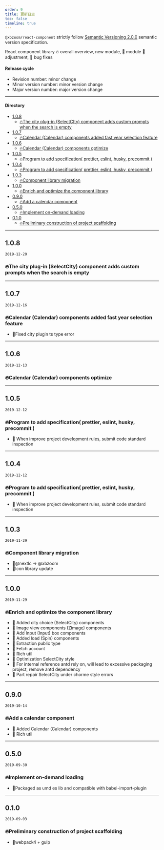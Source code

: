 ```yaml
---
order: 9
title: 更新日志
toc: false
timeline: true
---
```


`@xbzoom/react-component` strictly follow [Semantic Versioning 2.0.0](http://semver.org/lang/zh-CN/) semantic version specification.

React component library 🔥 overall overview, new module, 💄 module 🌟 adjustment, 🐞 bug fixes

#### Release cycle

* Revision number: minor change
* Minor version number: minor version change
* Major version number: major version change

---

#### Directory
- [1.0.8](#108)
  - [🔥The city plug-in (SelectCIty) component adds custom prompts when the search is empty](#%f0%9f%94%a5the-city-plug-in-selectcity-component-adds-custom-prompts-when-the-search-is-empty)
- [1.0.7](#107)
  - [🔥Calendar (Calendar) components added fast year selection feature](#%f0%9f%94%a5calendar-calendar-components-added-fast-year-selection-feature)
- [1.0.6](#106)
  - [🔥Calendar (Calendar) components optimize](#%f0%9f%94%a5calendar-calendar-components-optimize)
- [1.0.5](#105)
  - [🔥Program to add specification( prettier, eslint, husky, precommit )](#%f0%9f%94%a5program-to-add-specification-prettier-eslint-husky-precommit)
- [1.0.4](#104)
  - [🔥Program to add specification( prettier, eslint, husky, precommit )](#%f0%9f%94%a5program-to-add-specification-prettier-eslint-husky-precommit--1)
- [1.0.3](#103)
  - [🔥Component library migration](#%f0%9f%94%a5component-library-migration)
- [1.0.0](#100)
  - [🔥Enrich and optimize the component library](#%f0%9f%94%a5enrich-and-optimize-the-component-library)
- [0.9.0](#090)
  - [🔥Add a calendar component](#%f0%9f%94%a5add-a-calendar-component)
- [0.5.0](#050)
  - [🔥Implement on-demand loading](#%f0%9f%94%a5implement-on-demand-loading)
- [0.1.0](#010)
  - [🔥Preliminary construction of project scaffolding](#%f0%9f%94%a5preliminary-construction-of-project-scaffolding)

---

## 1.0.8

`2019-12-20`

### 🔥The city plug-in (SelectCIty) component adds custom prompts when the search is empty

---

## 1.0.7

`2019-12-16`

### 🔥Calendar (Calendar) components added fast year selection feature

- 🐞Fixed city plugin ts type error

---

## 1.0.6

`2019-12-13`

### 🔥Calendar (Calendar) components optimize

---

## 1.0.5

`2019-12-12`

### 🔥Program to add specification( prettier, eslint, husky, precommit )

- 💄 When improve project development rules, submit code standard inspection
  
---

## 1.0.4

`2019-12-12`

### 🔥Program to add specification( prettier, eslint, husky, precommit )

- 💄 When improve project development rules, submit code standard inspection

---

## 1.0.3

`2019-11-29`

### 🔥Component library migration

- 💄@nextlc -> @xbzoom
- 💄Icon library update


---

## 1.0.0

`2019-11-29`

### 🔥Enrich and optimize the component library

- 🌟 Added city choice (SelectCity) components
- 🌟 Image view components (Zimage) components
- 🌟 Add Input (Input) box components
- 🌟 Added load (Spin) components
- 💄 Extraction public type
- 💄 Fetch account
- 💄 Rich util
- 💄 Optimization SelectCity style
- 💄 For internal reference antd rely on, will lead to excessive packaging project, remove antd dependency
- 🐞 Part repair SelectCity under chorme style errors

---

## 0.9.0

`2019-10-14`

### 🔥Add a calendar component

- 🌟 Added Calendar (Calendar) components
- 🌟 Rich util

---

## 0.5.0

`2019-09-30`

### 🔥Implement on-demand loading

- 🌟Packaged as umd es lib and compatible with babel-import-plugin

---

## 0.1.0

`2019-09-03`

### 🔥Preliminary construction of project scaffolding

- 🌟webpack4 + gulp